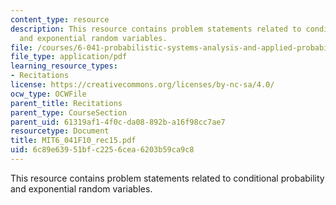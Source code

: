 ```yaml
---
content_type: resource
description: This resource contains problem statements related to conditional probability
  and exponential random variables.
file: /courses/6-041-probabilistic-systems-analysis-and-applied-probability-fall-2010/6c89e63951bfc2256cea6203b59ca9c8_MIT6_041F10_rec15.pdf
file_type: application/pdf
learning_resource_types:
- Recitations
license: https://creativecommons.org/licenses/by-nc-sa/4.0/
ocw_type: OCWFile
parent_title: Recitations
parent_type: CourseSection
parent_uid: 61319af1-4f0c-da08-892b-a16f98cc7ae7
resourcetype: Document
title: MIT6_041F10_rec15.pdf
uid: 6c89e639-51bf-c225-6cea-6203b59ca9c8
---
```

This resource contains problem statements related to conditional probability and exponential random variables.